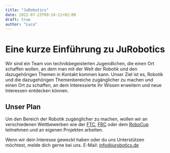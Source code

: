 ```yaml
---
title: "JuRobotics"
date: 2022-07-23T09:24:11+02:00
draft: true
author: "Luca"
---
```


# Eine kurze Einführung zu JuRobotics

Wir sind ein Team von technikbegeisterten Jugendlichen, die einen Ort schaffen wollen, an dem man mit der Welt der Robotik und den dazugehörigen Themen in Kontakt kommen kann. Unser Ziel ist es, Robotik und die dazugehörigen Themenbereiche zugänglicher zu machen und einen Ort zu schaffen, an dem Interessierte ihr Wissen erweitern und neue Interessen entdecken können.

## Unser Plan

Um den Bereich der Robotik zugänglicher zu machen, wollen wir an verschiedenen Wettbewerben wie der [FTC](https://www.firstinspires.org/robotics/ftc), [FRC](https://www.firstinspires.org/robotics/frc) oder dem  [RoboCup](https://www.robocup.org/) teilnehmen und an eigenen Projekten arbeiten.

Wenn wir dein Interesse geweckt haben oder du uns Unterstützen möchtest, melde dich gerne bei uns. 
E-Mail: info@jurobotics.de
